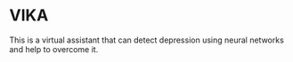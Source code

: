# VIKA
This is a virtual assistant that can detect depression using neural networks and help to overcome it.
